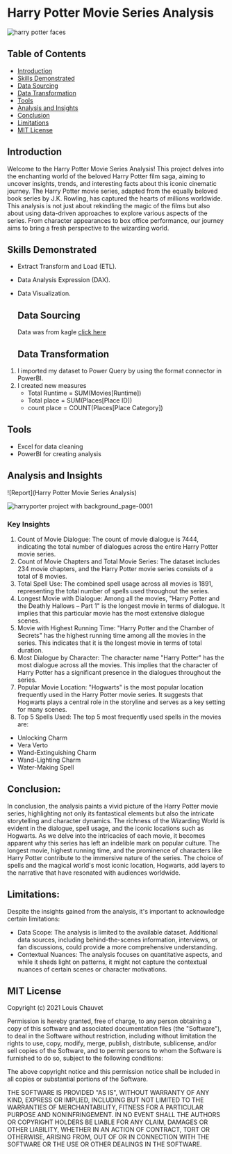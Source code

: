 # Harry Potter Movie Series Analysis

![harry potter faces](https://github.com/Hassanat36/Harry-potter-project/assets/138366531/4a3bbe44-a07e-4a14-99fe-e83de22ba7b9)



## Table of Contents
- [Introduction](#introduction)
- [Skills Demonstrated](#skills-demonstrated)
- [Data Sourcing](#data-sourcing)
- [Data Transformation](#data-transformation)
- [Tools](#tools)
- [Analysis and Insights](#analysis-and-insights)
- [Conclusion](#conclusion)
- [Limitations](#limitations)
- [ MIT License](#mit-license)




## Introduction

Welcome to the Harry Potter Movie Series Analysis! This project delves into the enchanting world of the beloved Harry Potter film saga, aiming to uncover insights, trends, and interesting facts about this iconic cinematic journey. The Harry Potter movie series, adapted from the equally beloved book series by J.K. Rowling, has captured the hearts of millions worldwide. This analysis is not just about rekindling the magic of the films but also about using data-driven approaches to explore various aspects of the series. From character appearances to box office performance, our journey aims to bring a fresh perspective to the wizarding world.


## Skills Demonstrated

-	Extract Transform and Load (ETL).
-	Data Analysis Expression (DAX).
- Data Visualization.

   ## Data Sourcing

   Data was from kagle [click here](https://www.kaggle.com/datasets/maricinnamon/harry-potter-movies-dataset)

   ## Data Transformation
 1. I imported my dataset to Power Query by using the format connector in PowerBI.
 2. I created new measures
    - Total Runtime = SUM(Movies[Runtime])
    - Total place = SUM(Places[Place ID])
    - count place = COUNT(Places[Place Category])

   ## Tools
- Excel for data cleaning
- PowerBI for creating analysis

 ## Analysis and Insights
  
![Report](Harry Potter Movie Series Analysis)

![harryporter project with background_page-0001](https://github.com/Hassanat36/Harry-potter-project/assets/138366531/0bbe544d-18d8-419e-b1f5-62f93d8342f7)


### Key Insights
1. Count of Movie Dialogue: The count of movie dialogue is 7444, indicating the total number of dialogues across the entire Harry Potter movie series.
2. Count of Movie Chapters and Total Movie Series: The dataset includes 234 movie chapters, and the Harry Potter movie series consists of a total of 8 movies.
3. Total Spell Use: The combined spell usage across all movies is 1891, representing the total number of spells used throughout the series.
4. Longest Movie with Dialogue: Among all the movies, "Harry Potter and the Deathly Hallows – Part 1" is the longest movie in terms of dialogue. It implies that this particular movie has the most extensive dialogue scenes.
5. Movie with Highest Running Time: "Harry Potter and the Chamber of Secrets" has the highest running time among all the movies in the series. This indicates that it is the longest movie in terms of total duration.
6. Most Dialogue by Character: The character name "Harry Potter" has the most dialogue across all the movies. This implies that the character of Harry Potter has a significant presence in the dialogues throughout the series.
7. Popular Movie Location: "Hogwarts" is the most popular location frequently used in the Harry Potter movie series. It suggests that Hogwarts plays a central role in the storyline and serves as a key setting for many scenes.
8. Top 5 Spells Used: The top 5 most frequently used spells in the movies are:
- Unlocking Charm
- Vera Verto
- Wand-Extinguishing Charm
- Wand-Lighting Charm
- Water-Making Spell

 
## Conclusion:

In conclusion, the analysis paints a vivid picture of the Harry Potter movie series, highlighting not only its fantastical elements but also the intricate storytelling and character dynamics. The richness of the Wizarding World is evident in the dialogue, spell usage, and the iconic locations such as Hogwarts. As we delve into the intricacies of each movie, it becomes apparent why this series has left an indelible mark on popular culture.
The longest movie, highest running time, and the prominence of characters like Harry Potter contribute to the immersive nature of the series. The choice of spells and the magical world's most iconic location, Hogwarts, add layers to the narrative that have resonated with audiences worldwide.

## Limitations:

Despite the insights gained from the analysis, it's important to acknowledge certain limitations:

- Data Scope: The analysis is limited to the available dataset. Additional data sources, including behind-the-scenes information, interviews, or fan discussions, could provide a more comprehensive understanding.
- Contextual Nuances: The analysis focuses on quantitative aspects, and while it sheds light on patterns, it might not capture the contextual nuances of certain scenes or character motivations.

## MIT License

Copyright (c) 2021 Louis Chauvet

Permission is hereby granted, free of charge, to any person obtaining a copy
of this software and associated documentation files (the "Software"), to deal
in the Software without restriction, including without limitation the rights
to use, copy, modify, merge, publish, distribute, sublicense, and/or sell
copies of the Software, and to permit persons to whom the Software is
furnished to do so, subject to the following conditions:

The above copyright notice and this permission notice shall be included in all
copies or substantial portions of the Software.

THE SOFTWARE IS PROVIDED "AS IS", WITHOUT WARRANTY OF ANY KIND, EXPRESS OR
IMPLIED, INCLUDING BUT NOT LIMITED TO THE WARRANTIES OF MERCHANTABILITY,
FITNESS FOR A PARTICULAR PURPOSE AND NONINFRINGEMENT. IN NO EVENT SHALL THE
AUTHORS OR COPYRIGHT HOLDERS BE LIABLE FOR ANY CLAIM, DAMAGES OR OTHER
LIABILITY, WHETHER IN AN ACTION OF CONTRACT, TORT OR OTHERWISE, ARISING FROM,
OUT OF OR IN CONNECTION WITH THE SOFTWARE OR THE USE OR OTHER DEALINGS IN THE
SOFTWARE.

  



  
